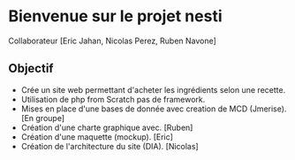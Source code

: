 # Bienvenue sur le projet nesti 

 Collaborateur [Eric Jahan, Nicolas Perez, Ruben Navone]

## Objectif

- Crée un site web permettant d'acheter les ingrédients selon une recette.
- Utilisation de php from Scratch pas de framework.
- Mises en place d'une bases de donnée avec creation de MCD (Jmerise). [En groupe]
- Création d'une charte graphique avec. [Ruben]
- Création d'une maquette (mockup). [Eric]
- Création de l'architecture du site (DIA). [Nicolas]

